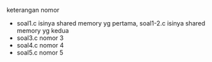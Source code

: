 keterangan nomor

- soal1.c isinya shared memory yg pertama, soal1-2.c isinya shared memory yg kedua
- soal3.c nomor 3
- soal4.c nomor 4
- soal5.c nomor 5
